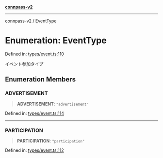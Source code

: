 [**connpass-v2**](../README.md)

***

[connpass-v2](../globals.md) / EventType

# Enumeration: EventType

Defined in: [types/event.ts:110](https://github.com/ryohidaka/node-connpass/blob/3b8143bd38fb6f71640f8b4640bd0b7d3330fd98/src/types/event.ts#L110)

イベント参加タイプ

## Enumeration Members

### ADVERTISEMENT

> **ADVERTISEMENT**: `"advertisement"`

Defined in: [types/event.ts:114](https://github.com/ryohidaka/node-connpass/blob/3b8143bd38fb6f71640f8b4640bd0b7d3330fd98/src/types/event.ts#L114)

***

### PARTICIPATION

> **PARTICIPATION**: `"participation"`

Defined in: [types/event.ts:112](https://github.com/ryohidaka/node-connpass/blob/3b8143bd38fb6f71640f8b4640bd0b7d3330fd98/src/types/event.ts#L112)
